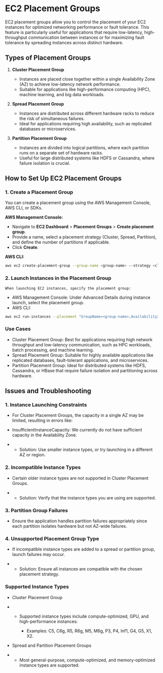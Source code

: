 # EC2 Placement Groups

EC2 placement groups allow you to control the placement of your EC2 instances for optimized networking performance or fault tolerance. This feature is particularly useful for applications that require low-latency, high-throughput communication between instances or for maximizing fault tolerance by spreading instances across distinct hardware.

## Types of Placement Groups

1. **Cluster Placement Group**
   - Instances are placed close together within a single Availability Zone (AZ) to achieve low-latency network performance.
   - Suitable for applications like high-performance computing (HPC), machine learning, and big data workloads.
   
2. **Spread Placement Group**
   - Instances are distributed across different hardware racks to reduce the risk of simultaneous failures.
   - Ideal for applications requiring high availability, such as replicated databases or microservices.

3. **Partition Placement Group**
   - Instances are divided into logical partitions, where each partition runs on a separate set of hardware racks.
   - Useful for large distributed systems like HDFS or Cassandra, where failure isolation is crucial.

## How to Set Up EC2 Placement Groups

### 1. Create a Placement Group

You can create a placement group using the AWS Management Console, AWS CLI, or SDKs.

**AWS Management Console:**
- Navigate to **EC2 Dashboard** > **Placement Groups** > **Create placement group**.
- Provide a name, select a placement strategy (Cluster, Spread, Partition), and define the number of partitions if applicable.
- Click **Create**.

**AWS CLI:**
```bash
aws ec2 create-placement-group --group-name <group-name> --strategy <cluster|spread|partition> --partition-count <count>
```

### 2. Launch Instances in the Placement Group
    When launching EC2 instances, specify the placement group:

- AWS Management Console: Under Advanced Details during instance launch, select the placement group.
-  AWS CLI:
```bash
aws ec2 run-instances --placement "GroupName=<group-name>,AvailabilityZone=<AZ>"
```
 
### Use Cases

- Cluster Placement Group: Best for applications requiring high network throughput and low-latency communication, such as HPC workloads, batch processing, and machine learning.
- Spread Placement Group: Suitable for highly available applications like replicated databases, fault-tolerant applications, and microservices.
- Partition Placement Group: Ideal for distributed systems like HDFS, Cassandra, or HBase that require failure isolation and partitioning across hardware.


## Issues and Troubleshooting
### 1. Instance Launching Constraints

- For Cluster Placement Groups, the capacity in a single AZ may be limited, resulting in errors like:

- InsufficientInstanceCapacity: We currently do not have sufficient capacity in the Availability Zone.
* - Solution: Use smaller instance types, or try launching in a different AZ or region.

### 2. Incompatible Instance Types

- Certain older instance types are not supported in Cluster Placement Groups.
* - Solution: Verify that the instance types you are using are supported.

### 3. Partition Group Failures

- Ensure the application handles partition failures appropriately since each partition isolates hardware but not AZ-wide failures.

### 4. Unsupported Placement Group Type

- If incompatible instance types are added to a spread or partition group, launch failures may occur.
* - Solution: Ensure all instances are compatible with the chosen placement strategy.

### Supported Instance Types
- Cluster Placement Group

* - Supported instance types include compute-optimized, GPU, and high-performance instances:

    * Examples: C5, C6g, R5, R6g, M5, M6g, P3, P4, Inf1, G4, G5, X1, X2.

- Spread and Partition Placement Groups

* - Most general-purpose, compute-optimized, and memory-optimized instance types are supported.